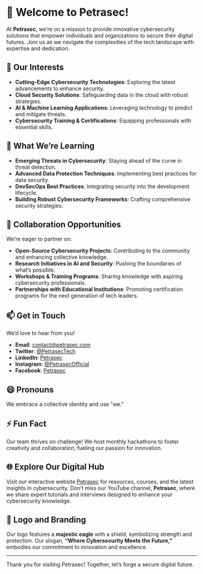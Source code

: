# 👋 Welcome to Petrasec!

At **Petrasec**, we’re on a mission to provide innovative cybersecurity solutions that empower individuals and organizations to secure their digital futures. Join us as we navigate the complexities of the tech landscape with expertise and dedication.

## 👀 Our Interests
- **Cutting-Edge Cybersecurity Technologies**: Exploring the latest advancements to enhance security.
- **Cloud Security Solutions**: Safeguarding data in the cloud with robust strategies.
- **AI & Machine Learning Applications**: Leveraging technology to predict and mitigate threats.
- **Cybersecurity Training & Certifications**: Equipping professionals with essential skills.

## 🌱 What We’re Learning
- **Emerging Threats in Cybersecurity**: Staying ahead of the curve in threat detection.
- **Advanced Data Protection Techniques**: Implementing best practices for data security.
- **DevSecOps Best Practices**: Integrating security into the development lifecycle.
- **Building Robust Cybersecurity Frameworks**: Crafting comprehensive security strategies.

## 💞️ Collaboration Opportunities
We’re eager to partner on:
- **Open-Source Cybersecurity Projects**: Contributing to the community and enhancing collective knowledge.
- **Research Initiatives in AI and Security**: Pushing the boundaries of what’s possible.
- **Workshops & Training Programs**: Sharing knowledge with aspiring cybersecurity professionals.
- **Partnerships with Educational Institutions**: Promoting certification programs for the next generation of tech leaders.

## 📫 Get in Touch
We’d love to hear from you!
- **Email**: [contact@petrasec.com](mailto:contact@petrasec.com)
- **Twitter**: [@PetrasecTech](https://twitter.com/PetrasecTech)
- **LinkedIn**: [Petrasec](https://linkedin.com/company/petrasec)
- **Instagram**: [@PetrasecOfficial](https://www.instagram.com/petrasec2024?igsh=MXQ5anhmOGoyYmI5Mw%3D%3D&utm_source=qr)
- **Facebook**: [Petrasec](https://facebook.com/Petrasec)

## 😄 Pronouns
We embrace a collective identity and use "we."

## ⚡ Fun Fact
Our team thrives on challenge! We host monthly hackathons to foster creativity and collaboration, fueling our passion for innovation.

## 🌐 Explore Our Digital Hub
Visit our interactive website [Petrasec](http://www.petrasec.com) for resources, courses, and the latest insights in cybersecurity. Don’t miss our YouTube channel, **Petrasec**, where we share expert tutorials and interviews designed to enhance your cybersecurity knowledge.

## 🦅 Logo and Branding
Our logo features a **majestic eagle** with a shield, symbolizing strength and protection. Our slogan, **“Where Cybersecurity Meets the Future,”** embodies our commitment to innovation and excellence.

---

Thank you for visiting Petrasec! Together, let’s forge a secure digital future.
